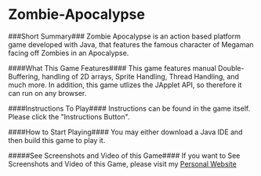 Zombie-Apocalypse
=================


###Short Summary###
Zombie Apocalypse is an action based platform game developed with Java, that features the famous character of Megaman facing off Zombies in an Apocalypse. 

####What This Game Features####
This game features manual Double-Buffering, handling of 2D arrays, Sprite Handling, Thread Handling, and much more. In addition, this game utlizes the JApplet API, so therefore it can run on any browser. 


####Instructions To Play####
Instructions can be found in the game itself. Please click the "Instructions Button".


####How to Start Playing####
You may either download a Java IDE and then build this game to play it.


#####See Screenshots and Video of this Game####
If you want to See Screenshots and Video of this Game, please visit my <a href="https://ece.uwaterloo.ca/~zu2syed/projects.html#zombie_apocalypse">Personal Website</a>

